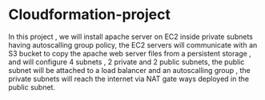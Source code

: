 # Cloudformation-project

In this project , we will install apache server on EC2 inside private subnets having autoscalling group policy, the EC2 servers will communicate with an S3 bucket to copy the apache web server files from a persistent storage , and will  configure 4 subnets , 2 private and 2 public subnets, the public subnet will be attached to a load balancer and an autoscalling group , the private subnets will reach the internet via NAT gate ways deployed in the public subnet.
